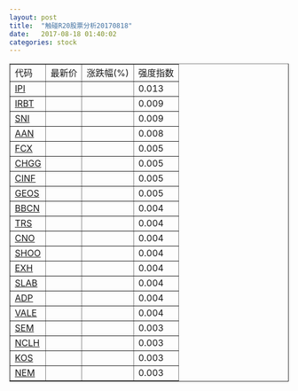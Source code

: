 ```yaml
---
layout: post
title:  "触碰R20股票分析20170818"
date:   2017-08-18 01:40:02
categories: stock
---
```

<script type="text/javascript">
var stockList = []
stockList.push('gb_ipi');
stockList.push('gb_irbt');
stockList.push('gb_sni');
stockList.push('gb_aan');
stockList.push('gb_fcx');
stockList.push('gb_chgg');
stockList.push('gb_cinf');
stockList.push('gb_geos');
stockList.push('gb_bbcn');
stockList.push('gb_trs');
stockList.push('gb_cno');
stockList.push('gb_shoo');
stockList.push('gb_exh');
stockList.push('gb_slab');
stockList.push('gb_adp');
stockList.push('gb_vale');
stockList.push('gb_sem');
stockList.push('gb_nclh');
stockList.push('gb_kos');
stockList.push('gb_nem');
</script>

<table border="1">
 <tr>
 <td>代码</td>
  <td>最新价</td>
  <td>涨跌幅(%)</td>
 <td>强度指数</td>
</tr>
  <tr id="ipi"><td><a href="http://stock.finance.sina.com.cn/usstock/quotes/IPI.html" target="_blank">IPI</a></td><td></td><td></td><td>0.013</td></tr>
  <tr id="irbt"><td><a href="http://stock.finance.sina.com.cn/usstock/quotes/IRBT.html" target="_blank">IRBT</a></td><td></td><td></td><td>0.009</td></tr>
  <tr id="sni"><td><a href="http://stock.finance.sina.com.cn/usstock/quotes/SNI.html" target="_blank">SNI</a></td><td></td><td></td><td>0.009</td></tr>
  <tr id="aan"><td><a href="http://stock.finance.sina.com.cn/usstock/quotes/AAN.html" target="_blank">AAN</a></td><td></td><td></td><td>0.008</td></tr>
  <tr id="fcx"><td><a href="http://stock.finance.sina.com.cn/usstock/quotes/FCX.html" target="_blank">FCX</a></td><td></td><td></td><td>0.005</td></tr>
  <tr id="chgg"><td><a href="http://stock.finance.sina.com.cn/usstock/quotes/CHGG.html" target="_blank">CHGG</a></td><td></td><td></td><td>0.005</td></tr>
  <tr id="cinf"><td><a href="http://stock.finance.sina.com.cn/usstock/quotes/CINF.html" target="_blank">CINF</a></td><td></td><td></td><td>0.005</td></tr>
  <tr id="geos"><td><a href="http://stock.finance.sina.com.cn/usstock/quotes/GEOS.html" target="_blank">GEOS</a></td><td></td><td></td><td>0.005</td></tr>
  <tr id="bbcn"><td><a href="http://stock.finance.sina.com.cn/usstock/quotes/BBCN.html" target="_blank">BBCN</a></td><td></td><td></td><td>0.004</td></tr>
  <tr id="trs"><td><a href="http://stock.finance.sina.com.cn/usstock/quotes/TRS.html" target="_blank">TRS</a></td><td></td><td></td><td>0.004</td></tr>
  <tr id="cno"><td><a href="http://stock.finance.sina.com.cn/usstock/quotes/CNO.html" target="_blank">CNO</a></td><td></td><td></td><td>0.004</td></tr>
  <tr id="shoo"><td><a href="http://stock.finance.sina.com.cn/usstock/quotes/SHOO.html" target="_blank">SHOO</a></td><td></td><td></td><td>0.004</td></tr>
  <tr id="exh"><td><a href="http://stock.finance.sina.com.cn/usstock/quotes/EXH.html" target="_blank">EXH</a></td><td></td><td></td><td>0.004</td></tr>
  <tr id="slab"><td><a href="http://stock.finance.sina.com.cn/usstock/quotes/SLAB.html" target="_blank">SLAB</a></td><td></td><td></td><td>0.004</td></tr>
  <tr id="adp"><td><a href="http://stock.finance.sina.com.cn/usstock/quotes/ADP.html" target="_blank">ADP</a></td><td></td><td></td><td>0.004</td></tr>
  <tr id="vale"><td><a href="http://stock.finance.sina.com.cn/usstock/quotes/VALE.html" target="_blank">VALE</a></td><td></td><td></td><td>0.004</td></tr>
  <tr id="sem"><td><a href="http://stock.finance.sina.com.cn/usstock/quotes/SEM.html" target="_blank">SEM</a></td><td></td><td></td><td>0.003</td></tr>
  <tr id="nclh"><td><a href="http://stock.finance.sina.com.cn/usstock/quotes/NCLH.html" target="_blank">NCLH</a></td><td></td><td></td><td>0.003</td></tr>
  <tr id="kos"><td><a href="http://stock.finance.sina.com.cn/usstock/quotes/KOS.html" target="_blank">KOS</a></td><td></td><td></td><td>0.003</td></tr>
  <tr id="nem"><td><a href="http://stock.finance.sina.com.cn/usstock/quotes/NEM.html" target="_blank">NEM</a></td><td></td><td></td><td>0.003</td></tr>
</table>
